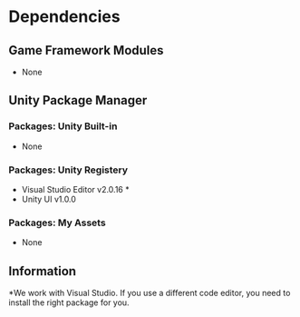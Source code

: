 # Dependencies

## Game Framework Modules
 - None

## Unity Package Manager

### Packages: Unity Built-in
 - None

### Packages: Unity Registery
 - Visual Studio Editor v2.0.16 *
 - Unity UI v1.0.0
 
### Packages: My Assets
 - None

## Information
*We work with Visual Studio. If you use a different code editor, you need to install the right package for you.  